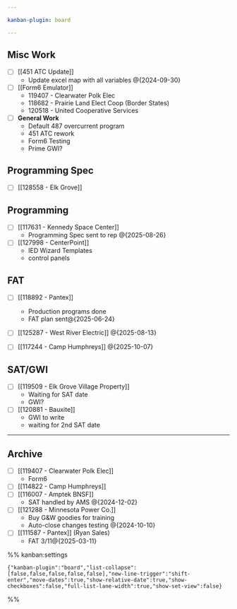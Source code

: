 ```yaml
---

kanban-plugin: board

---
```


## Misc Work

- [ ] [[451 ATC Update]]
	- Update excel map with all variables @{2024-09-30}
- [ ] [[Form6 Emulator]]
	- 119407 - Clearwater Polk Elec
	- 118682 - Prairie Land Elect Coop (Border States)
	- 120518 - United Cooperative Services
- [ ] **General Work**
	- Default 487 overcurrent program
	- 451 ATC rework
	- Form6 Testing
	- Prime GWI?


## Programming Spec

- [ ] [[128558 - Elk Grove]]


## Programming

- [ ] [[117631 - Kennedy Space Center]]
	- Programming Spec sent to rep
	@{2025-08-26}
- [ ] [[127998 - CenterPoint]]
	- IED Wizard Templates
	- control panels


## FAT

- [ ] [[118892 - Pantex]]
	- Production programs done
	- FAT plan sent@{2025-06-24}
- [ ] [[125287 - West River Electric]] @{2025-08-13}
- [ ] [[117244 - Camp Humphreys]] @{2025-10-07}


## SAT/GWI

- [ ] [[119509 - Elk Grove Village Property]]
	- Waiting for SAT date
	- GWI?
- [ ] [[120881 - Bauxite]]
	- GWI to write
	- waiting for 2nd SAT date


***

## Archive

- [ ] [[119407 - Clearwater Polk Elec]]
	- Form6
- [ ] [[114822 - Camp Humphreys]]
- [ ] [[116007 - Amptek BNSF]]
	- SAT handled by AMS
	@{2024-12-02}
- [ ] [[121288 - Minnesota Power Co.]]
	- Buy G&W goodies for training
	- Auto-close changes testing
	@{2024-10-10}
- [ ] [[111587 - Pantex]] (Ryan Sales)
	- FAT 3/11@{2025-03-11}

%% kanban:settings
```
{"kanban-plugin":"board","list-collapse":[false,false,false,false,false],"new-line-trigger":"shift-enter","move-dates":true,"show-relative-date":true,"show-checkboxes":false,"full-list-lane-width":true,"show-set-view":false}
```
%%